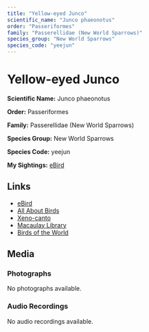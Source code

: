 ```yaml
---
title: "Yellow-eyed Junco"
scientific_name: "Junco phaeonotus"
order: "Passeriformes"
family: "Passerellidae (New World Sparrows)"
species_group: "New World Sparrows"
species_code: "yeejun"
---
```


# Yellow-eyed Junco

**Scientific Name:** Junco phaeonotus

**Order:** Passeriformes

**Family:** Passerellidae (New World Sparrows)

**Species Group:** New World Sparrows

**Species Code:** yeejun

**My Sightings:** [eBird](https://ebird.org/lifelist?r=world&time=life&spp=yeejun)

## Links
* [eBird](https://ebird.org/species/yeejun) 
* [All About Birds](https://www.allaboutbirds.org/guide/yeejun) 
* [Xeno-canto](https://www.xeno-canto.org/species/junco-phaeonotus) 
* [Macaulay Library](https://search.macaulaylibrary.org/catalog?taxonCode=yeejun&sort=rating_rank_desc)
* [Birds of the World](https://birdsoftheworld.org/bow/species/yeejun)

## Media
### Photographs
No photographs available.

### Audio Recordings
No audio recordings available.
